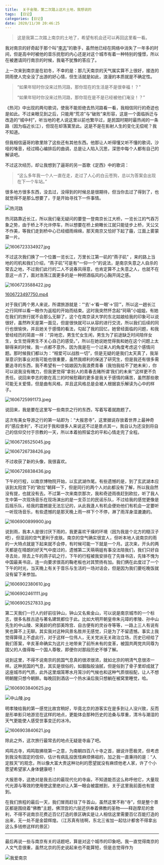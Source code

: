 ```yaml
---
title:  关于金陵，第二次踏上这片土地，我想说的
tags:  [日记]
categories: [日记]
date: 2020/11/30 20:46:25
---
```


> 这是我第二次踏上南京的土地了，希望有机会还可以再回这里看一看。

我对南京的好奇起于那个叫“[李志](https://zh.wikipedia.org/wiki/%E6%9D%8E%E5%BF%97/)”的歌手，虽然他已经在网络中消失了一年多的时间，但是高中时被他的音乐抚慰的内心还是对这个城市有着一种特别的憧憬，所以在被邀请同行南京的时候，我毫不犹豫的答应了。

上一次来到南京是在初冬，不幸的是：那几天南京的天气属实算不上很好，接连的阴雨使人完全没了出游的好心情，但生活就是如此，浪漫的本质就是不确定性。

> “如果年轻时你没来过热河路，那你现在的生活是不是很幸福！？”
> 
> “如果年轻时你没来过热河路，那你现在是不是已经被他们淹没！？”

《热河》中出现的两句歌词，使我不能拒绝去热河路看一看，我相信同行的奇迹也是如此。不过亲眼见到之后，只能用“荒凉”与“破败”来形容，这是一个面临拆迁与改造的“城中村”，听当地的老人说这里以前也繁华过，是民国时期时最热闹的一条路（因为临近长江），但现在却落寞至此。这是不是在影射人生的变化无偿呢？我不知道。

但我相信逼哥的歌里除了这些还有其他东西。他那让人听得懂又听不懂的歌词，沙哑的嗓音，经过精心编排后的曲调，总是让人陷入沉思，深思中每个人都有自己的解读吧。

不过这次经历，却让我想到了逼哥的另一首歌《定西》中的歌词：

> “这么多年我一个人一直在走，走过了人心的白云苍狗，总以为答案会出现在下一个车站。”

很多地方很多东西，没去过，没得到的时候总是很期待，但当你去过了得到了，也就觉得不是那么想要了，于是开始寻找下一件事情。

![热河路](https://b3logfile.com/file/2020/11/热河路-412bd362.jpg)

热河路靠近长江，所以我们毫无疑问的要登一登南京长江大桥，一览长江的气吞万象之势，由于桥上不允许停车，所以想要在桥上俯瞰长江就只能徒步上桥，天公又不作美，等我们走到桥中心已经细雨绵绵，那天南京又恰好下起了霾，江面上雾蒙蒙一片。

![1606723334927.jpg](https://b3logfile.com/file/2020/11/1606723334927-c8aba0bf.jpg)

不过这次我们换了一个位置一览长江，万里长江第一矶的“燕子矶” ，来的路上当地的司机和我们介绍，“燕子矶”可是有“一仰一个”的说法，是南京失意之人自杀的常去之地，不过我们此行的二人不说春风得意，也肯定算不上失意之人，也就不在意这一点了，面对浩荡江面更多的是一种把酒临风的心胸开阔之感。

![1606723588422.jpg](https://b3logfile.com/file/2020/11/1606723588422-429f5069.jpg)

[1606723497750.mp4](https://b3logfile.com/file/2020/11/1606723497750-1bbd7736.mp4)

对于我们两个男人来说，所谓旅游就是：“‘去’->‘看一眼’->‘回’”，所以这一趟长江之行同样以看一眼作为返程的开始而结束。这时我突然怀念起“珂萌”小姐姐，有她在我们的旅行就不会那么无聊了，这个在南京读大学的东北姑娘给我的印象可以说很好，虽然昨天是第一面见，但是很快就可以从容的进行交流，所以我们后续的同行也很愉快，并且她关于感情的看法，勾起了我的回忆，她曾经面临的问题，和我曾经经历的简直一样：“异地恋，男生忙女生闲，男生为了前途缺乏时间陪伴女生，女生觉得男生不关心自己的感受。”，所以在她说她觉得我和她在这个问题上太聊得来的时候，我一点都不意外，因为我是在一个过来人的角度考虑这个感情问题。那时候我们都以为：“相爱可以战胜一切”，但是无疑的是我们太天真了，我渐渐意识到事业对我可能也很重要，虽然我顺利的保送了研究生，但是我还有很多需要追寻的东西，我不希望有一个姑娘因为我浪费青春（我怕我给不了她未来），你可以说我没有魄力，但我更觉得“拿别人的青春去赌所谓‘我们的未来’”这样更不负责任。说回来李志的歌在高三的时候慰藉的更多是我关于感情的痛苦，虽然那些歌可能无关爱情，但是曲有风格，并且这风格总是会被人根据哀乐解读为心中的样子。

![1606725991173.jpeg](https://b3logfile.com/file/2020/11/1606725991173-af02f0c3.jpeg)

说回来，我是要在这里写一些南京之行的东西，写着写着就跑题了。

这次有美女导游之行的第一站即为：“大报恩寺”，这里据说存放着世界上最神奇的“感应舍利”，不过对于我和很多人来说这不过是景点其一，我自认为还没到将自己的信仰交付于宗教的一天，所以本着拍照留念的平和心情走完了全程。

![1606726525045.jpg](https://b3logfile.com/file/2020/11/1606726525045-886d05b3.jpg)

![1606726738426.jpg](https://b3logfile.com/file/2020/11/1606726738426-76da0dfb.jpg)

不过收获了新的头像，我很喜欢。

![1606726838436.jpg](https://b3logfile.com/file/2020/11/1606726838436-391c1777.jpg)

下午的行程，以南京博物院开始，以玄武湖作尾。有些遗憾的是，到了玄武湖本应该到太阳宫下的“欧拉”朝拜一下，但是同行的两个人对此都没有了解，所以我自然没有提，也就没有去。不过第一次来南京那次，我和奇迹雨夜赶到欧拉，听了我人生中第一次现场音乐在现场演出的是一支芬兰的民谣乐队，不过给我的感觉更像是后摇乐队，给我的震撼是无法忘记的，从此我逢人有机会便劝他们有机会一定要听一听现场音乐，有些遗憾的是那天晚上雨一样下个不停，淋了雨浑身湿漉漉的。

![1606900899900.jpg](https://b3logfile.com/file/2020/12/1606900899900-a2cc692a.jpg)

说到雨，我本人是很讨厌下雨的，我更喜欢干燥的环境（因为我是个北方的糙汉子吧），但湿润的空气更利于皮肤。南京的空气确实很宜人，但听本地人说南京的雨的一大特点就是下起来就不会停，有时候可能一下就是一个月。这次来，开头的两天都是在晴朗的好天气中度过的，遗憾第二天萌萌姐有事没法陪我们，我们只好自寻去处，除去上午的燕子矶之行，下午的行程被我安排在了先锋书店，先锋不愧为中国最美书店，连一向要求很高的鞠老板也对其赞扬有加。我们俩在此度过了一个下午的时光，当天晚上有关于音乐与生活的一场对话会，但是因为我们要吃晚饭就没有留下来参加。

![1606902380610.jpg](https://b3logfile.com/file/2020/12/1606902380610-ff470c52.jpg)

![1606902461111.jpg](https://b3logfile.com/file/2020/12/1606902461111-ade8d5f9.jpg)

![1606902527833.jpg](https://b3logfile.com/file/2020/12/1606902527833-7bd09563.jpg)

第二天我们一行人约好前往钟山，钟山又名紫金山，可以说是南京城市的一个标志，很多名胜古迹与著名建筑都位于此。比如大明开朝皇帝朱元璋的孝陵、孙中山先生的中山陵、宋美龄的府邸美玲宫、自古便有的灵谷寺等等，一路上三人有说有笑也算不上无聊。其实我对这种风景名胜并无感觉，只是为了不留遗憾。事实上我觉得算得上不虚此行，对于这样一位伟人，无关党派无关政治立场，历史已经给了我们答案，辛亥革命确实为这片土地带来了前所未有的变革，被国共两党共同尊为国父的人值得每一个国人尊敬，即便你对那段历史不够了解。

说到这里，不得不说南京的民国气息真的很浓很浓，就如北京的明清气息很浓一样。这种民国的气息，其实是很俗的，如胭脂般油腻，但是俗到了骨子里却成就了这座城市的气质，此外这里烟笼寒水月笼沙的气候也和这种气质很般配，让人不想明朝醒只想今朝醉。每晚回到酒店一个热水澡后我只想躺在被窝里睡觉，哈。

![1606903840625.jpg](https://b3logfile.com/file/2020/12/1606903840625-9d0b7c1e.jpg)

![中山陵.jpg](https://b3logfile.com/file/2020/12/中山陵-2b9a9840.jpg)



明孝陵给我的第一感觉比故宫稍好，毕竟北京的游客实在是多到让人没兴致，反而是形单影只地游览在这样的地点，更能体会那种历史的沧桑与厚重，清冷与潮湿的天气更能使人感受世事变迁的冰冷。

![1606903840621.jpg](https://b3logfile.com/file/2020/12/1606903840621-39e5020e.jpg)



除此之外，这次旅行最常去的地点无疑是寺庙了吧。

鸡鸣古寺，鸡鸣取拂晓第一之意，为南朝四百八十寺之首，据说许愿极灵，但考虑到我没有固定的信仰，估计有病乱投医怪麻烦佛祖的，加之我一直秉持的是：“人定胜天”的观念，所以像大富大贵这种功利的愿望就没有麻烦他老人家，许了个小愿望希望家人身体健康吧！

大报恩寺，这绝对是我去过的最现代化的寺庙，不知道能否这么称呼他它，大量现代光源与等效的使用使这里绝对让人第一眼会被震撼到，关于这里我前面也有提到。

在我们旅程的最后一天，我们冒雨赶往了牛首山，虽然这里不称“寺”，但是整个景区都是围绕着“佛教”主题，佛顶宫的六层还供奉着佛教的圣物——释迦摩尼的舍利，不得不说南京花费近百亿打造的景区确实是让人相信这里需要百亿百能打造的出来，无一处不是金碧辉煌。（江苏真有钱啊，东北三省加一起估计都舍不得拿出这么多钱修这样的景区）

---

最后再说一些与南京有关的话题吧，算是对这个城市的印象吧。我一直觉得南京的人文气息很重，虽然北京的历史说起来也不能算短，但是总觉得作为

![我爱南京](https://b3logfile.com/file/2020/11/solofetchupload5466567257865204850-8e9e9852.jpeg)


